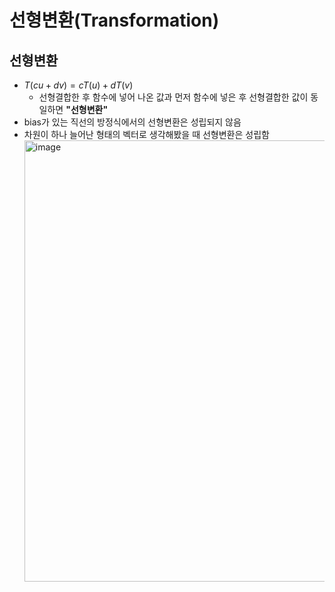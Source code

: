 # 선형변환(Transformation)

## 선형변환

- $T(cu + dv) = cT(u) + dT(v)$
  - 선형결합한 후 함수에 넣어 나온 값과 먼저 함수에 넣은 후 선형결합한 값이 동일하면 **"선형변환"**
- bias가 있는 직선의 방정식에서의 선형변환은 성립되지 않음
- 차원이 하나 늘어난 형태의 벡터로 생각해봤을 때 선형변환은 성립함
  <img width="706" alt="image" src="https://github.com/y100861/Linear_Algebra/assets/107607076/534ed41f-5d68-4121-98a1-eb0d835b38a4">

